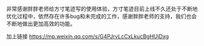 非常感谢胖胖老师给方寸笔迹写的使用体验，方寸笔迹目前上线不久还处于不断地优化过程中，依然存在许多bug和未完成的工作，感谢胖胖老师的支持，我们也会不断地做出更加高效的功能。

加上链接
https://mp.weixin.qq.com/s/G4PJrvLcCxLkucBgHUjDxg